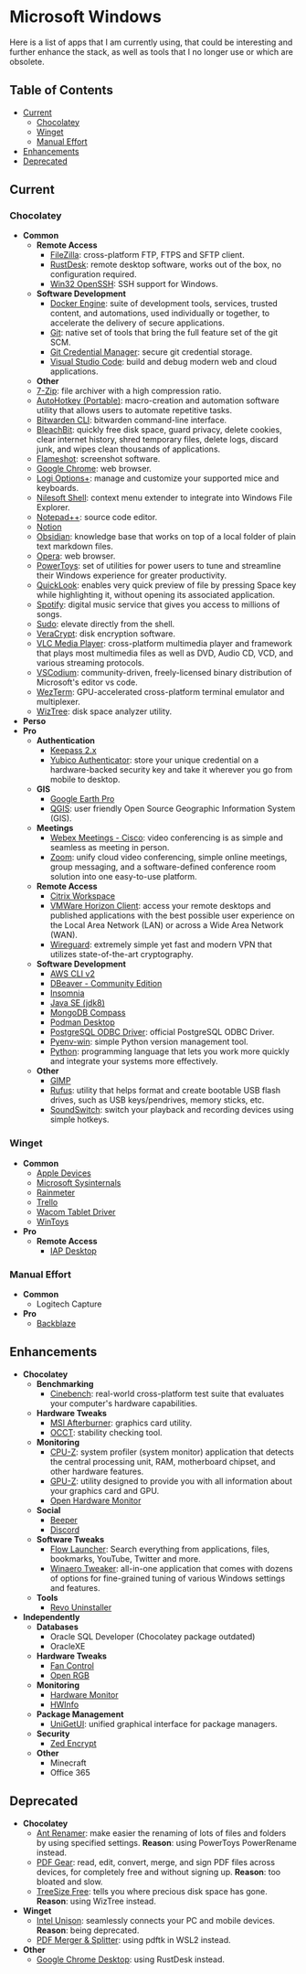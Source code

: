 # Microsoft Windows <!-- omit in toc -->

Here is a list of apps that I am currently using, that could be interesting and further enhance the stack, as well as tools that I no longer use or which are obsolete.

## Table of Contents <!-- omit in toc -->

- [Current](#current)
  - [Chocolatey](#chocolatey)
  - [Winget](#winget)
  - [Manual Effort](#manual-effort)
- [Enhancements](#enhancements)
- [Deprecated](#deprecated)

## Current

### Chocolatey

- **Common**
  - **Remote Access**
    - [FileZilla](https://community.chocolatey.org/packages/filezilla): cross-platform FTP, FTPS and SFTP client.
    - [RustDesk](https://community.chocolatey.org/packages/rustdesk): remote desktop software, works out of the box, no configuration required.
    - [Win32 OpenSSH](https://community.chocolatey.org/packages/openssh): SSH support for Windows.
  - **Software Development**
    - [Docker Engine](https://community.chocolatey.org/packages/docker-engine): suite of development tools, services, trusted content, and automations, used individually or together, to accelerate the delivery of secure applications.
    - [Git](https://community.chocolatey.org/packages/git): native set of tools that bring the full feature set of the git SCM.
    - [Git Credential Manager](https://community.chocolatey.org/packages/git-credential-manager-for-windows): secure git credential storage.
    - [Visual Studio Code](https://community.chocolatey.org/packages/vscode): build and debug modern web and cloud applications.
  - **Other**
  - [7-Zip](https://community.chocolatey.org/packages/7zip): file archiver with a high compression ratio.
  - [AutoHotkey (Portable)](https://community.chocolatey.org/packages/autohotkey): macro-creation and automation software utility that allows users to automate repetitive tasks.
  - [Bitwarden CLI](https://community.chocolatey.org/packages/bitwarden-cli): bitwarden command-line interface.
  - [BleachBit](https://community.chocolatey.org/packages/bleachbit.install): quickly free disk space, guard privacy, delete cookies, clear internet history, shred temporary files, delete logs, discard junk, and wipes clean thousands of applications.
  - [Flameshot](https://community.chocolatey.org/packages/flameshot): screenshot software.
  - [Google Chrome](https://community.chocolatey.org/packages/googlechrome): web browser.
  - [Logi Options+](https://community.chocolatey.org/packages/logioptionsplus): manage and customize your supported mice and keyboards.
  - [Nilesoft Shell](https://community.chocolatey.org/packages/nilesoft-shell): context menu extender to integrate into Windows File Explorer.
  - [Notepad++](https://community.chocolatey.org/packages/notepadplusplus): source code editor.
  - [Notion](https://community.chocolatey.org/packages/notion)
  - [Obsidian](https://community.chocolatey.org/packages/obsidian): knowledge base that works on top of a local folder of plain text markdown files.
  - [Opera](https://community.chocolatey.org/packages/opera): web browser.
  - [PowerToys](https://community.chocolatey.org/packages/powertoys): set of utilities for power users to tune and streamline their Windows experience for greater productivity.
  - [QuickLook](https://community.chocolatey.org/packages/quicklook): enables very quick preview of file by pressing Space key while highlighting it, without opening its associated application.
  - [Spotify](https://community.chocolatey.org/packages/spotify): digital music service that gives you access to millions of songs.
  - [Sudo](https://community.chocolatey.org/packages/sudo): elevate directly from the shell.
  - [VeraCrypt](https://community.chocolatey.org/packages/veracrypt): disk encryption software.
  - [VLC Media Player](https://community.chocolatey.org/packages/vlc): cross-platform multimedia player and framework that plays most multimedia files as well as DVD, Audio CD, VCD, and various streaming protocols.
  - [VSCodium](https://community.chocolatey.org/packages/vscodium): community-driven, freely-licensed binary distribution of Microsoft's editor vs code.
  - [WezTerm](https://community.chocolatey.org/packages/wezterm): GPU-accelerated cross-platform terminal emulator and multiplexer.
  - [WizTree](https://community.chocolatey.org/packages/wiztree): disk space analyzer utility.
- **Perso**
- **Pro**
  - **Authentication**
    - [Keepass 2.x](https://community.chocolatey.org/packages/keepass)
    - [Yubico Authenticator](https://community.chocolatey.org/packages/yubico-authenticator): store your unique credential on a hardware-backed security key and take it wherever you go from mobile to desktop.
  - **GIS**
    - [Google Earth Pro](https://community.chocolatey.org/packages/googleearthpro)
    - [QGIS](https://community.chocolatey.org/packages/qgis): user friendly Open Source Geographic Information System (GIS).
  - **Meetings**
    - [Webex Meetings - Cisco](https://community.chocolatey.org/packages/webex-meetings): video conferencing is as simple and seamless as meeting in person.
    - [Zoom](https://community.chocolatey.org/packages/zoom): unify cloud video conferencing, simple online meetings, group messaging, and a software-defined conference room solution into one easy-to-use platform.
  - **Remote Access**
    - [Citrix Workspace](https://community.chocolatey.org/packages/citrix-workspace)
    - [VMWare Horizon Client](https://community.chocolatey.org/packages/vmware-horizon-client): access your remote desktops and published applications with the best possible user experience on the Local Area Network (LAN) or across a Wide Area Network (WAN).
    - [Wireguard](https://community.chocolatey.org/packages/wireguard): extremely simple yet fast and modern VPN that utilizes state-of-the-art cryptography.
  - **Software Development**
    - [AWS CLI v2](https://community.chocolatey.org/packages/awscli)
    - [DBeaver - Community Edition](https://community.chocolatey.org/packages/dbeaver)
    - [Insomnia](https://community.chocolatey.org/packages/insomnia-rest-api-client)
    - [Java SE (jdk8)](https://community.chocolatey.org/packages/jdk8)
    - [MongoDB Compass](https://community.chocolatey.org/packages/mongodb-compass)
    - [Podman Desktop](https://community.chocolatey.org/packages/podman-desktop)
    - [PostgreSQL ODBC Driver](https://community.chocolatey.org/packages/psqlodbc): official PostgreSQL ODBC Driver.
    - [Pyenv-win](https://community.chocolatey.org/packages/pyenv-win): simple Python version management tool.
    - [Python](https://community.chocolatey.org/packages/python): programming language that lets you work more quickly and integrate your systems more effectively.
  - **Other**
    - [GIMP](https://community.chocolatey.org/packages/gimp)
    - [Rufus](https://community.chocolatey.org/packages/rufus): utility that helps format and create bootable USB flash drives, such as USB keys/pendrives, memory sticks, etc.
    - [SoundSwitch](https://community.chocolatey.org/packages/soundswitch): switch your playback and recording devices using simple hotkeys.

### Winget

- **Common**
  - [Apple Devices](https://apps.microsoft.com/detail/9np83lwlpz9k)
  - [Microsoft Sysinternals](https://apps.microsoft.com/detail/9p7knl5rwt25)
  - [Rainmeter](https://www.rainmeter.net)
  - [Trello](https://apps.microsoft.com/detail/9nblggh4xxvw)
  - [Wacom Tablet Driver](https://www.wacom.com/en-us/support/product-support/drivers)
  - [WinToys](https://apps.microsoft.com/detail/9p8ltpgcbzxd)
- **Pro**
  - **Remote Access**
    - [IAP Desktop](https://github.com/GoogleCloudPlatform/iap-desktop)

### Manual Effort

- **Common**
  - Logitech Capture
- **Pro**
  - [Backblaze](https://www.backblaze.com)

## Enhancements

- **Chocolatey**
  - **Benchmarking**
    - [Cinebench](https://community.chocolatey.org/packages/cinebench): real-world cross-platform test suite that evaluates your computer's hardware capabilities.
  - **Hardware Tweaks**
    - [MSI Afterburner](https://community.chocolatey.org/packages/msiafterburner): graphics card utility.
    - [OCCT](https://community.chocolatey.org/packages/occt): stability checking tool.
  - **Monitoring**
    - [CPU-Z](https://community.chocolatey.org/packages/cpu-z): system profiler (system monitor) application that detects the central processing unit, RAM, motherboard chipset, and other hardware features.
    - [GPU-Z](https://community.chocolatey.org/packages/gpu-z): utility designed to provide you with all information about your graphics card and GPU.
    - [Open Hardware Monitor](https://community.chocolatey.org/packages/openhardwaremonitor)
  - **Social**
    - [Beeper](https://community.chocolatey.org/packages/beeper-app)
    - [Discord](https://community.chocolatey.org/packages/discord)
  - **Software Tweaks**
    - [Flow Launcher](https://community.chocolatey.org/packages/flow-launcher): Search everything from applications, files, bookmarks, YouTube, Twitter and more.
    - [Winaero Tweaker](https://community.chocolatey.org/packages/winaero-tweaker): all-in-one application that comes with dozens of options for fine-grained tuning of various Windows settings and features.
  - **Tools**
    - [Revo Uninstaller](https://community.chocolatey.org/packages/revo-uninstaller)
- **Independently**
  - **Databases**
    - Oracle SQL Developer (Chocolatey package outdated)
    - OracleXE
  - **Hardware Tweaks**
    - [Fan Control](https://getfancontrol.com)
    - [Open RGB](https://openrgb.org/)
  - **Monitoring**
    - [Hardware Monitor](https://www.cpuid.com/softwares/hwmonitor.html)
    - [HWInfo](https://www.hwinfo.com/)
  - **Package Management**
    - [UniGetUI](https://github.com/marticliment/UniGetUI): unified graphical interface for package managers.
  - **Security**
    - [Zed Encrypt](https://www.zedencrypt.com)
  - **Other**
    - Minecraft
    - Office 365

## Deprecated

- **Chocolatey**
  - [Ant Renamer](https://community.chocolatey.org/packages/ant-renamer): make easier the renaming of lots of files and folders by using specified settings. **Reason**: using PowerToys PowerRename instead.
  - [PDF Gear](https://community.chocolatey.org/packages/pdfgear): read, edit, convert, merge, and sign PDF files across devices, for completely free and without signing up. **Reason**: too bloated and slow.
  - [TreeSize Free](https://community.chocolatey.org/packages/treesizefree): tells you where precious disk space has gone. **Reason**: using WizTree instead.
- **Winget**
  - [Intel Unison](https://apps.microsoft.com/detail/9pp9gzm2gn26): seamlessly connects your PC and mobile devices. **Reason**: being deprecated.
  - [PDF Merger & Splitter](https://www.anywaysoft.com/pdf-merger-splitter/index.html): using pdftk in WSL2 instead.
- **Other**
  - [Google Chrome Desktop](https://remotedesktop.google.com): using RustDesk instead.
